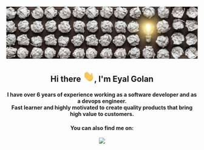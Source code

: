 ![](innovation.jpg)

<html>
<h2 align="center">Hi there <img src="https://raw.githubusercontent.com/ABSphreak/ABSphreak/master/gifs/Hi.gif" width="30px">, I'm Eyal Golan</h2>
<h4 align="center">
I have over 6 years of experience working as a software developer and as a devops engineer. 
</br>
Fast learner and highly motivated to create quality products that bring high value to customers. 
</h4>
<h4 align="center">You can also find me on:
</br>
</br>
<a href="https://www.linkedin.com/in/eyalgol/" target="_blank"><img src="https://img.shields.io/badge/-LinkedIn-0077B5?style=for-the-badge&logo=Linkedin&logoColor=white"/></a>
</html>
</h4>
